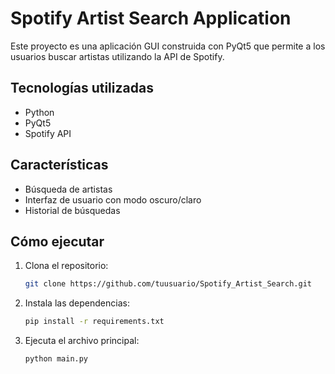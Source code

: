 # Spotify Artist Search Application

Este proyecto es una aplicación GUI construida con PyQt5 que permite a los usuarios buscar artistas utilizando la API de
Spotify.

## Tecnologías utilizadas

-   Python
-   PyQt5
-   Spotify API

## Características

-   Búsqueda de artistas
-   Interfaz de usuario con modo oscuro/claro
-   Historial de búsquedas

## Cómo ejecutar

1. Clona el repositorio:
    ```bash
    git clone https://github.com/tuusuario/Spotify_Artist_Search.git
    ```
2. Instala las dependencias:
    ```bash
    pip install -r requirements.txt
    ```
3. Ejecuta el archivo principal:
    ```bash
    python main.py
    ```
